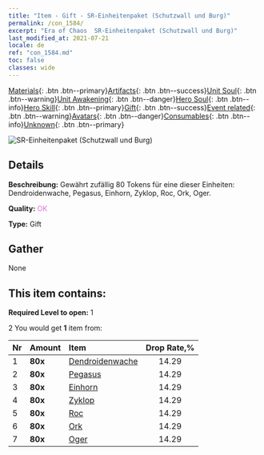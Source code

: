 ```yaml
---
title: "Item - Gift - SR-Einheitenpaket (Schutzwall und Burg)"
permalink: /con_1584/
excerpt: "Era of Chaos  SR-Einheitenpaket (Schutzwall und Burg)"
last_modified_at: 2021-07-21
locale: de
ref: "con_1584.md"
toc: false
classes: wide
---
```

 [Materials](/ItemsDE/){: .btn .btn--primary}[Artifacts](/ItemsDE/Artifacts/){: .btn .btn--success}[Unit Soul](/ItemsDE/UnitSoul/){: .btn .btn--warning}[Unit Awakening](/ItemsDE/UnitAwakening/){: .btn .btn--danger}[Hero Soul](/ItemsDE/HeroSoul/){: .btn .btn--info}[Hero Skill](/ItemsDE/HeroSkill/){: .btn .btn--primary}[Gift](/ItemsDE/Gift/){: .btn .btn--success}[Event related](/ItemsDE/Events/){: .btn .btn--warning}[Avatars](/ItemsDE/Avatars/){: .btn .btn--danger}[Consumables](/ItemsDE/Consumables/){: .btn .btn--info}[Unknown](/ItemsDE/Unknown/){: .btn .btn--primary}

 ![SR-Einheitenpaket (Schutzwall und Burg)](/images/t/i_907200.png)

## Details
 **Beschreibung:** Gewährt zufällig 80 Tokens für eine dieser Einheiten: Dendroidenwache, Pegasus, Einhorn, Zyklop, Roc, Ork, Oger.

 **Quality:** <span style="color: #DA70D6">OK</span>

 **Type:** Gift

## Gather

  None

## This item contains:

 **Required Level to open:** 1

 2 You would get **1** item  from:

  | Nr | Amount |     Item    | Drop Rate,% |
  |:---|:-------|:------------|:---------:|
  | 1 |  **80x** | [Dendroidenwache](/ItemsDE/unt_203/) | 14.29 | 
  | 2 |  **80x** | [Pegasus](/ItemsDE/unt_202/) | 14.29 | 
  | 3 |  **80x** | [Einhorn](/ItemsDE/unt_204/) | 14.29 | 
  | 4 |  **80x** | [Zyklop](/ItemsDE/unt_222/) | 14.29 | 
  | 5 |  **80x** | [Roc](/ItemsDE/unt_221/) | 14.29 | 
  | 6 |  **80x** | [Ork](/ItemsDE/unt_219/) | 14.29 | 
  | 7 |  **80x** | [Oger](/ItemsDE/unt_220/) | 14.29 | 
